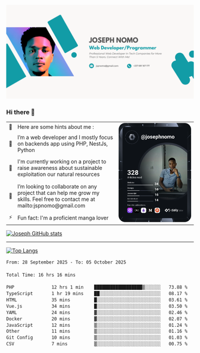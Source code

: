 ![Banner of my profile!](/Joseph_NOMO_NEW.png "Banner")

### Hi there 👋

<!--- | --  | 👋  | Here are some hints about me :                                                                                                 | <td rowspan=6><img src="/devcard.svg" width="400" alt="Joseph NOMO's Dev Card"/></td> |
| --- | --- | ------------------------------------------------------------------------------------------------------------------------------ | ------------------------------------------------------------------------------------- |
| --  | 🔭  | I’m a web developer and I mostly focus on backends app using PHP, NestJs, Python                                               |
| --  | 🦁  | I'm currently working on a project to raise awareness about sustainable exploitation our natural resources                     |
| --  | 👯  | I’m looking to collaborate on any project that can help me grow my skills. Feel free to contact me at mailto:jspnomo@gmail.com |
| --  | ⚡  | Fun fact: I'm a proficient manga lover                                                                                         |
--->

<table>
    <tr>
        <td width="1%">👋</td>
        <td width="55%">Here are some hints about me :</td>
        <td rowspan=6 width="44%"><img src="/devcard.svg" width="400" alt="Joseph NOMO's Dev Card"/></td>
    </tr>
    <tr>
        <td>🔭</td>
        <td>I’m a web developer and I mostly focus on backends app using PHP, NestJs, Python</td>
    </tr>
    <tr>
        <td>🦁</td>
        <td>I'm currently working on a project to raise awareness about sustainable exploitation our natural resources</td>
    </tr>
    <tr>
        <td>👯</td>
        <td>I’m looking to collaborate on any project that can help me grow my skills. Feel free to contact me at mailto:jspnomo@gmail.com</td>
    </tr>
    <tr>
        <td>⚡</td>
        <td>Fun fact: I'm a proficient manga lover</td>
    </tr>

</table>

[![Joseph GitHub stats](https://github-readme-stats-seven-sigma-53.vercel.app/api?username=Jspascal)](https://github.com/Jspascal/github-readme-stats)

---

[![Top Langs](https://github-readme-stats-seven-sigma-53.vercel.app/api/top-langs/?username=Jspascal&layout=compact)](https://github.com/Jspascal/github-readme-stats)

<!--START_SECTION:waka-->

```txt
From: 28 September 2025 - To: 05 October 2025

Total Time: 16 hrs 16 mins

PHP              12 hrs 1 min    ██████████████████▒░░░░░░   73.88 %
TypeScript       1 hr 19 mins    ██░░░░░░░░░░░░░░░░░░░░░░░   08.17 %
HTML             35 mins         █░░░░░░░░░░░░░░░░░░░░░░░░   03.61 %
Vue.js           34 mins         █░░░░░░░░░░░░░░░░░░░░░░░░   03.50 %
YAML             24 mins         ▓░░░░░░░░░░░░░░░░░░░░░░░░   02.46 %
Docker           20 mins         ▓░░░░░░░░░░░░░░░░░░░░░░░░   02.07 %
JavaScript       12 mins         ▒░░░░░░░░░░░░░░░░░░░░░░░░   01.24 %
Other            11 mins         ▒░░░░░░░░░░░░░░░░░░░░░░░░   01.16 %
Git Config       10 mins         ▒░░░░░░░░░░░░░░░░░░░░░░░░   01.03 %
CSV              7 mins          ▒░░░░░░░░░░░░░░░░░░░░░░░░   00.75 %
```

<!--END_SECTION:waka-->
